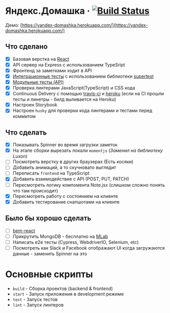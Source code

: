 # Яндекс.Домашка &middot; [![Build Status](https://travis-ci.com/kmisachenka/yandex-domashka.svg?token=xrh736JcsE4kMVB1sCn3&branch=master)](https://travis-ci.com/kmisachenka/yandex-domashka)

Демо: [https://yandex-domashka.herokuapp.com/](https://yandex-domashka.herokuapp.com/)

## Что сделано

- [x] Базовая верстка на [React](https://github.com/facebook/create-react-app)
- [x] API сервер на Express с использованием TypeSript
- [x] Фронтенд за заметками ходит в API
- [x] [Интеграционные тесты](backend/src/notes/notes.spec.ts) с использованием библиотеки [supertest](https://github.com/visionmedia/supertest)
- [x] [Модульные тесты (API)](backend/src/notes/repositories/Notes.test.ts)
- [x] Проверка линтерами JavaScript(TypeScript) и CSS кода
- [x] Continuous Delivery с помощью [travis-ci](.travis.yml) и [heroku](Procfile) (если на CI прошли тесты и линетры - билд выливается на Heroku)
- [x] Настроен Storybook
- [x] Настроен `husky` для проверки кода линтерами и тестами перед коммитом

## Что сделать

- [x] Показывать Spinner во время загрузки заметок
- [x] На этапе сборки вырезать локали `momentjs` (_Заменил на библиотеку Luxon_)
- [ ] Посмотреть верстку в других браузерах (Есть косяки)
- [ ] Добавить анимаций, а то скучновато выглядит
- [ ] Переписать `frontend` на TypeScript
- [x] Добавить взаимодействие с API (POST, PUT, PATCH)
- [ ] Пересмотреть логику компомента Note.jsx (слишком сложно понять что там происходит)
- [x] Пересмотреть работу с состоянием на клиенте
- [x] Добавить тестирование снапшотами на клиенте

## Было бы хорошо сделать

- [ ] [bem-react](https://github.com/bem/bem-react)
- [ ] Прикрутить MongoDB - бесплатно на [MLab](https://mlab.com/)
- [ ] Написать e2e тесты (Cypress, WebdriverIO, Selenium, etc)
- [ ] Посмотреть как Slack и Facebook отображают UI когда загружаются данные - заменить Spinner на это

# Основные скрипты

- `build` - Сборка проектов (backend & frontend)
- `start` - Запуск приложения в development режиме
- `test` - Запуск тестов
- `lint` - Запуск линтеров
